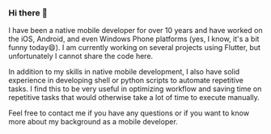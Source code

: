 ### Hi there 👋

I have been a native mobile developer for over 10 years and have worked on the iOS, Android, and even Windows Phone platforms (yes, I know, it's a bit funny today😄). I am currently working on several projects using Flutter, but unfortunately I cannot share the code here.

In addition to my skills in native mobile development, I also have solid experience in developing shell or python scripts to automate repetitive tasks. I find this to be very useful in optimizing workflow and saving time on repetitive tasks that would otherwise take a lot of time to execute manually.

Feel free to contact me if you have any questions or if you want to know more about my background as a mobile developer.

<!--
**bouziane/bouziane** is a ✨ _special_ ✨ repository because its `README.md` (this file) appears on your GitHub profile.

Here are some ideas to get you started:

- 🔭 I’m currently working on ...
- 🌱 I’m currently learning ...
- 👯 I’m looking to collaborate on ...
- 🤔 I’m looking for help with ...
- 💬 Ask me about ...
- 📫 How to reach me: ...
- 😄 Pronouns: ...
- ⚡ Fun fact: ...
-->
